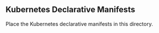 ## Kubernetes Declarative Manifests 

Place the Kubernetes declarative manifests in this directory.


